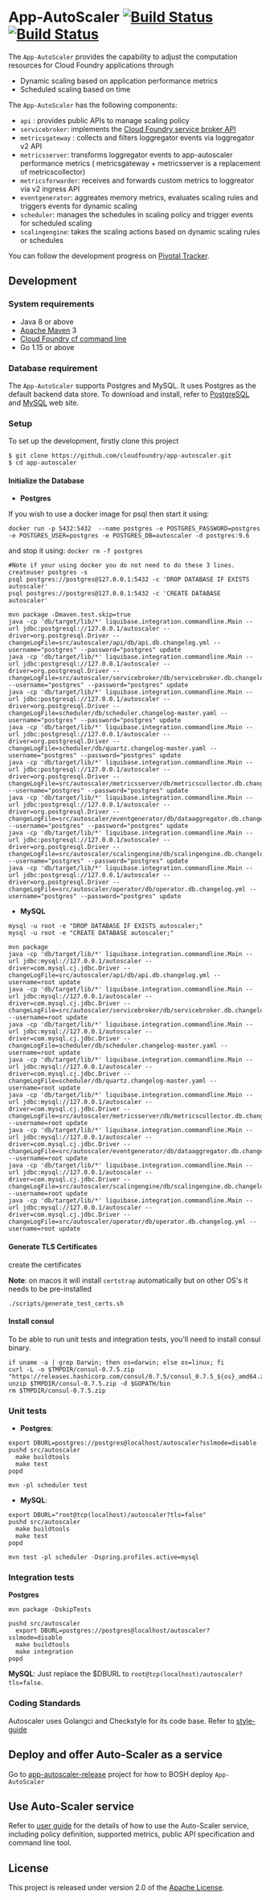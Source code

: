 # App-AutoScaler [![Build Status](https://github.com/cloudfoundry/app-autoscaler/actions/workflows/postgres.yaml/badge.svg)](https://github.com/cloudfoundry/app-autoscaler/actions/workflows/postgres.yaml) [![Build Status](https://github.com/cloudfoundry/app-autoscaler/actions/workflows/mysql.yaml/badge.svg)](https://github.com/cloudfoundry/app-autoscaler/actions/workflows/mysql.yaml)

The `App-AutoScaler` provides the capability to adjust the computation resources for Cloud Foundry applications through

* Dynamic scaling based on application performance metrics
* Scheduled scaling based on time

The `App-AutoScaler` has the following components:

* `api` : provides public APIs to manage scaling policy
* `servicebroker`: implements the [Cloud Foundry service broker API][k]
* `metricsgateway` : collects and filters loggregator events via loggregator v2  API
* `metricsserver`: transforms loggregator events to app-autoscaler performance metrics ( metricsgateway + metricsserver is a replacement of metricscollector)
* `metricsforwarder`: receives and forwards custom metrics to loggreator via v2 ingress API
* `eventgenerator`: aggreates memory metrics, evaluates scaling rules and triggers events for dynamic scaling
* `scheduler`: manages the schedules in scaling policy and trigger events for scheduled scaling
* `scalingengine`: takes the scaling actions based on dynamic scaling rules or schedules

You can follow the development progress on [Pivotal Tracker][t].

## Development
 
### System requirements

* Java 8 or above
* [Apache Maven][b] 3
* [Cloud Foundry cf command line][f]
* Go 1.15 or above

### Database requirement

The `App-AutoScaler` supports Postgres and MySQL. It uses Postgres as the default backend data store. To download and install, refer to [PostgreSQL][p] and [MySQL][m] web site.


### Setup

To set up the development, firstly clone this project

```shell
$ git clone https://github.com/cloudfoundry/app-autoscaler.git
$ cd app-autoscaler
```


#### Initialize the Database

* **Postgres**

If you wish to use a docker image for psql then start it using:
```shell
docker run -p 5432:5432  --name postgres -e POSTGRES_PASSWORD=postgres -e POSTGRES_USER=postgres -e POSTGRES_DB=autoscaler -d postgres:9.6
```
and stop it using: ```docker rm -f postgres```

```shell
#Note if your using docker you do not need to do these 3 lines.
createuser postgres -s
psql postgres://postgres@127.0.0.1:5432 -c 'DROP DATABASE IF EXISTS autoscaler'
psql postgres://postgres@127.0.0.1:5432 -c 'CREATE DATABASE autoscaler'

mvn package -Dmaven.test.skip=true
java -cp 'db/target/lib/*' liquibase.integration.commandline.Main --url jdbc:postgresql://127.0.0.1/autoscaler --driver=org.postgresql.Driver --changeLogFile=src/autoscaler/api/db/api.db.changelog.yml --username="postgres" --password="postgres" update
java -cp 'db/target/lib/*' liquibase.integration.commandline.Main --url jdbc:postgresql://127.0.0.1/autoscaler --driver=org.postgresql.Driver --changeLogFile=src/autoscaler/servicebroker/db/servicebroker.db.changelog.json --username="postgres" --password="postgres" update
java -cp 'db/target/lib/*' liquibase.integration.commandline.Main --url jdbc:postgresql://127.0.0.1/autoscaler --driver=org.postgresql.Driver --changeLogFile=scheduler/db/scheduler.changelog-master.yaml --username="postgres" --password="postgres" update
java -cp 'db/target/lib/*' liquibase.integration.commandline.Main --url jdbc:postgresql://127.0.0.1/autoscaler --driver=org.postgresql.Driver --changeLogFile=scheduler/db/quartz.changelog-master.yaml --username="postgres" --password="postgres" update
java -cp 'db/target/lib/*' liquibase.integration.commandline.Main --url jdbc:postgresql://127.0.0.1/autoscaler --driver=org.postgresql.Driver --changeLogFile=src/autoscaler/metricsserver/db/metricscollector.db.changelog.yml --username="postgres" --password="postgres" update
java -cp 'db/target/lib/*' liquibase.integration.commandline.Main --url jdbc:postgresql://127.0.0.1/autoscaler --driver=org.postgresql.Driver --changeLogFile=src/autoscaler/eventgenerator/db/dataaggregator.db.changelog.yml --username="postgres" --password="postgres" update
java -cp 'db/target/lib/*' liquibase.integration.commandline.Main --url jdbc:postgresql://127.0.0.1/autoscaler --driver=org.postgresql.Driver --changeLogFile=src/autoscaler/scalingengine/db/scalingengine.db.changelog.yml --username="postgres" --password="postgres" update
java -cp 'db/target/lib/*' liquibase.integration.commandline.Main --url jdbc:postgresql://127.0.0.1/autoscaler --driver=org.postgresql.Driver --changeLogFile=src/autoscaler/operator/db/operator.db.changelog.yml --username="postgres" --password="postgres" update
```

* **MySQL**
```shell
mysql -u root -e "DROP DATABASE IF EXISTS autoscaler;"
mysql -u root -e "CREATE DATABASE autoscaler;"

mvn package
java -cp 'db/target/lib/*' liquibase.integration.commandline.Main --url jdbc:mysql://127.0.0.1/autoscaler --driver=com.mysql.cj.jdbc.Driver --changeLogFile=src/autoscaler/api/db/api.db.changelog.yml --username=root update
java -cp 'db/target/lib/*' liquibase.integration.commandline.Main --url jdbc:mysql://127.0.0.1/autoscaler --driver=com.mysql.cj.jdbc.Driver --changeLogFile=src/autoscaler/servicebroker/db/servicebroker.db.changelog.json --username=root update
java -cp 'db/target/lib/*' liquibase.integration.commandline.Main --url jdbc:mysql://127.0.0.1/autoscaler --driver=com.mysql.cj.jdbc.Driver --changeLogFile=scheduler/db/scheduler.changelog-master.yaml --username=root update
java -cp 'db/target/lib/*' liquibase.integration.commandline.Main --url jdbc:mysql://127.0.0.1/autoscaler --driver=com.mysql.cj.jdbc.Driver --changeLogFile=scheduler/db/quartz.changelog-master.yaml --username=root update
java -cp 'db/target/lib/*' liquibase.integration.commandline.Main --url jdbc:mysql://127.0.0.1/autoscaler --driver=com.mysql.cj.jdbc.Driver --changeLogFile=src/autoscaler/metricsserver/db/metricscollector.db.changelog.yml --username=root update
java -cp 'db/target/lib/*' liquibase.integration.commandline.Main --url jdbc:mysql://127.0.0.1/autoscaler --driver=com.mysql.cj.jdbc.Driver --changeLogFile=src/autoscaler/eventgenerator/db/dataaggregator.db.changelog.yml --username=root update
java -cp 'db/target/lib/*' liquibase.integration.commandline.Main --url jdbc:mysql://127.0.0.1/autoscaler --driver=com.mysql.cj.jdbc.Driver --changeLogFile=src/autoscaler/scalingengine/db/scalingengine.db.changelog.yml --username=root update
java -cp 'db/target/lib/*' liquibase.integration.commandline.Main --url jdbc:mysql://127.0.0.1/autoscaler --driver=com.mysql.cj.jdbc.Driver --changeLogFile=src/autoscaler/operator/db/operator.db.changelog.yml --username=root update
```
#### Generate TLS Certificates
create the certificates

**Note**: on macos it will install `certstrap` automatically but on other OS's it needs to be pre-installed
```shell
./scripts/generate_test_certs.sh
```


#### Install consul
To be able to run unit tests and integration tests, you'll need to install consul binary.
```
if uname -a | grep Darwin; then os=darwin; else os=linux; fi
curl -L -o $TMPDIR/consul-0.7.5.zip "https://releases.hashicorp.com/consul/0.7.5/consul_0.7.5_${os}_amd64.zip"
unzip $TMPDIR/consul-0.7.5.zip -d $GOPATH/bin
rm $TMPDIR/consul-0.7.5.zip
```

### Unit tests

* **Postgres**:
```shell
export DBURL=postgres://postgres@localhost/autoscaler?sslmode=disable
pushd src/autoscaler
  make buildtools
  make test
popd

mvn -pl scheduler test
```

* **MySQL**:
```shell
export DBURL="root@tcp(localhost)/autoscaler?tls=false"
pushd src/autoscaler
  make buildtools
  make test
popd

mvn test -pl scheduler -Dspring.profiles.active=mysql
```



### Integration tests

**Postgres**
```shell
mvn package -DskipTests

pushd src/autoscaler
  export DBURL=postgres://postgres@localhost/autoscaler?sslmode=disable
  make buildtools
  make integration
popd
```

**MySQL**:
Just replace the $DBURL to `root@tcp(localhost)/autoscaler?tls=false`.

### Coding Standards
Autoscaler uses Golangci and Checkstyle for its code base. Refer to [style-guide](style-guide/README.md)

## Deploy and offer Auto-Scaler as a service

Go to [app-autoscaler-release][r] project for how to BOSH deploy `App-AutoScaler`

## Use Auto-Scaler service

Refer to [user guide][u] for the details of how to use the Auto-Scaler service, including policy definition, supported metrics, public API specification and command line tool.

## License

This project is released under version 2.0 of the [Apache License][l].


[b]: https://maven.apache.org/
[c]: http://couchdb.apache.org/
[d]: http://www.eclipse.org/m2e/
[e]: http://www.cloudant.com
[f]: https://github.com/cloudfoundry/cli/releases
[k]: http://docs.cloudfoundry.org/services/api.html
[l]: LICENSE
[t]: https://www.pivotaltracker.com/projects/1566795
[p]: https://www.postgresql.org/
[r]: https://github.com/cloudfoundry/app-autoscaler-release
[u]: docs/Readme.md
[m]: https://www.mysql.com/
